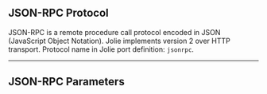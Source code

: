 ## JSON-RPC Protocol

JSON-RPC is a remote procedure call protocol encoded in JSON (JavaScript Object Notation).
Jolie implements version 2 over HTTP transport.
Protocol name in Jolie port definition: `jsonrpc`.

---

## JSON-RPC Parameters

<div class="code" src="jsonrpc.iol"></div>